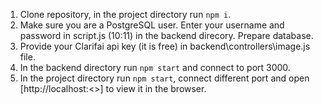 1. Clone repository, in the project directory run `npm i`.
2. Make sure you are a PostgreSQL user. Enter your username and password in script.js (10:11) in the backend direcory. Prepare database.
3. Provide your Clarifai api key (it is free) in backend\controllers\image.js file.
3. In the backend directory run `npm start` and connect to port 3000.
4. In the project directory run `npm start`, connect different port and open [http://localhost:<<port>>] to view it in the browser.


